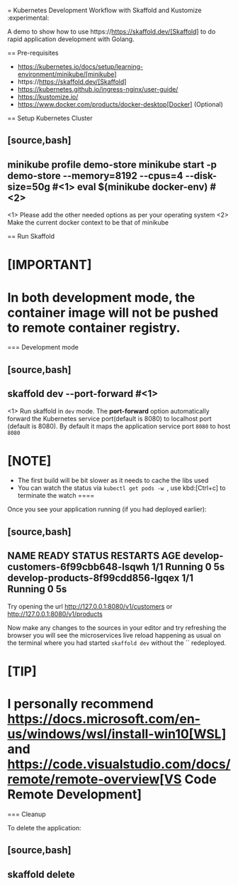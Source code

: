 = Kubernetes Development Workflow with Skaffold and Kustomize
:experimental:

A demo to show how to use https://https://skaffold.dev/[Skaffold] to do rapid application development with Golang.

== Pre-requisites

* https://kubernetes.io/docs/setup/learning-environment/minikube/[minikube]
* https://https://skaffold.dev/[Skaffold]
* https://kubernetes.github.io/ingress-nginx/user-guide/
* https://kustomize.io/
* https://www.docker.com/products/docker-desktop[Docker] (Optional)

== Setup Kubernetes Cluster

[source,bash]
----
minikube profile demo-store
minikube start -p demo-store --memory=8192 --cpus=4 --disk-size=50g #<1>
eval $(minikube docker-env) #<2>
----

<1> Please add the other needed options as per your operating system
<2> Make the current docker context to be that of minikube

== Run Skaffold

[IMPORTANT]
====
In both development mode, the container image will not be pushed to remote container registry.
====

=== Development mode 

[source,bash]
----
skaffold dev --port-forward #<1>
----
<1> Run skaffold in `dev` mode. The **port-forward** option automatically forward the Kubernetes service port(default is 8080) to localhost port (default is 8080). By default it maps the application service port `8080` to host `8080`

[NOTE]
====
* The first build will be bit slower as it needs to cache the libs used
* You can watch the status via `kubectl get pods -w `, use kbd:[Ctrl+c] to terminate the watch
====

Once you see your application running (if you had deployed earlier):

[source,bash]
----
NAME                                           READY   STATUS    RESTARTS   AGE
develop-customers-6f99cbb648-lsqwh             1/1     Running   0          5s
develop-products-8f99cdd856-lgqex              1/1     Running   0          5s
----

Try opening the url http://127.0.0.1:8080/v1/customers or http://127.0.0.1:8080/v1/products 

Now make any changes to the sources in your editor and try refreshing the browser you will see the microservices live reload happening as usual on the terminal where you had started `skaffold dev` without the `` redeployed.

[TIP]
====
I personally recommend https://docs.microsoft.com/en-us/windows/wsl/install-win10[WSL] and https://code.visualstudio.com/docs/remote/remote-overview[VS Code Remote Development]
====

=== Cleanup 

To delete the application:

[source,bash]
----
skaffold delete
----
